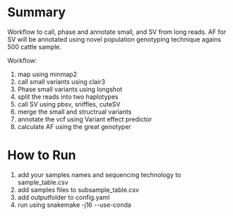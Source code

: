 # Summary

Workflow to call, phase and annotate small, and SV from long reads. AF for SV will be annotated using novel population genotyping technique agains 500 cattle sample. 

Workflow:
  1. map using minmap2
  2. call small variants using clair3
  3. Phase small variants using longshot
  4. split the reads into two haplotypes
  5. call SV using pbsv, sniffles, cuteSV
  6. merge the small and structrual variants
  7. annotate the vcf using Variant effect predictor
  8. calculate AF using the great genotyper
 
# How to Run
1. add your samples names and sequencing technology to sample_table.csv
2. add samples files to subsample_table.csv
3. add outputfolder to config.yaml
4. run using snakemake -j16 --use-conda

